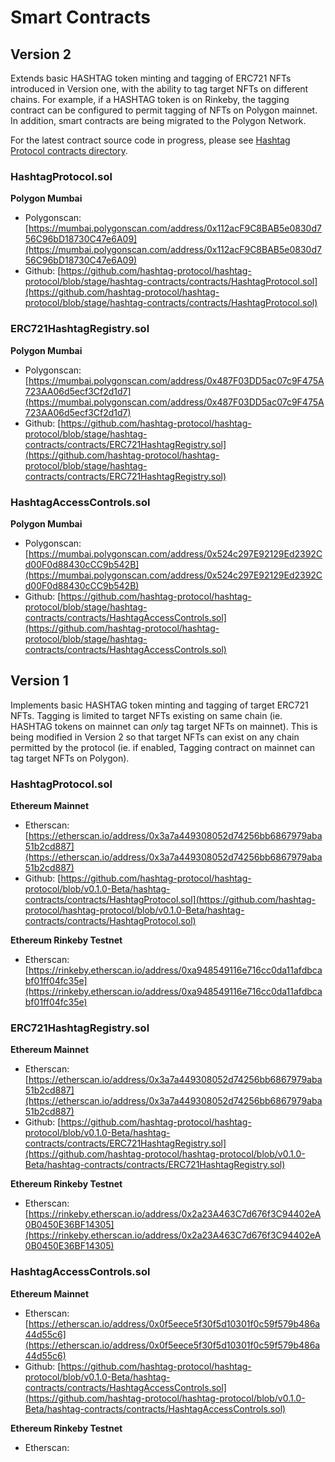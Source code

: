 # Smart Contracts


## Version 2

Extends basic HASHTAG token minting and tagging of ERC721 NFTs introduced in Version one, with the ability to tag target NFTs on different chains. For example, if a HASHTAG token is on Rinkeby, the tagging contract can be configured to permit tagging of NFTs on Polygon mainnet. In addition, smart contracts are being migrated to the Polygon Network.

For the latest contract source code in progress, please see [Hashtag Protocol contracts directory](https://github.com/hashtag-protocol/hashtag-protocol/tree/stage/hashtag-contracts).


### HashtagProtocol.sol

**Polygon Mumbai**



* Polygonscan: [https://mumbai.polygonscan.com/address/0x112acF9C8BAB5e0830d756C96bD18730C47e6A09](https://mumbai.polygonscan.com/address/0x112acF9C8BAB5e0830d756C96bD18730C47e6A09)
* Github: [https://github.com/hashtag-protocol/hashtag-protocol/blob/stage/hashtag-contracts/contracts/HashtagProtocol.sol](https://github.com/hashtag-protocol/hashtag-protocol/blob/stage/hashtag-contracts/contracts/HashtagProtocol.sol)


### ERC721HashtagRegistry.sol

**Polygon Mumbai**



* Polygonscan: [https://mumbai.polygonscan.com/address/0x487F03DD5ac07c9F475A723AA06d5ecf3Cf2d1d7](https://mumbai.polygonscan.com/address/0x487F03DD5ac07c9F475A723AA06d5ecf3Cf2d1d7)
* Github: [https://github.com/hashtag-protocol/hashtag-protocol/blob/stage/hashtag-contracts/contracts/ERC721HashtagRegistry.sol](https://github.com/hashtag-protocol/hashtag-protocol/blob/stage/hashtag-contracts/contracts/ERC721HashtagRegistry.sol)


### HashtagAccessControls.sol

**Polygon Mumbai**



* Polygonscan: [https://mumbai.polygonscan.com/address/0x524c297E92129Ed2392Cd00F0d88430cCC9b542B](https://mumbai.polygonscan.com/address/0x524c297E92129Ed2392Cd00F0d88430cCC9b542B)
* Github: [https://github.com/hashtag-protocol/hashtag-protocol/blob/stage/hashtag-contracts/contracts/HashtagAccessControls.sol](https://github.com/hashtag-protocol/hashtag-protocol/blob/stage/hashtag-contracts/contracts/HashtagAccessControls.sol)


## Version 1

Implements basic HASHTAG token minting and tagging of target ERC721 NFTs. Tagging is limited to target NFTs existing on same chain (ie. HASHTAG tokens on mainnet can _only_ tag target NFTs on mainnet). This is being modified in Version 2 so that target NFTs can exist on any chain permitted by the protocol (ie. if enabled, Tagging contract on mainnet can tag target NFTs on Polygon).  


### HashtagProtocol.sol

**Ethereum Mainnet**



* Etherscan: [https://etherscan.io/address/0x3a7a449308052d74256bb6867979aba51b2cd887](https://etherscan.io/address/0x3a7a449308052d74256bb6867979aba51b2cd887)
* Github: [https://github.com/hashtag-protocol/hashtag-protocol/blob/v0.1.0-Beta/hashtag-contracts/contracts/HashtagProtocol.sol](https://github.com/hashtag-protocol/hashtag-protocol/blob/v0.1.0-Beta/hashtag-contracts/contracts/HashtagProtocol.sol)

**Ethereum Rinkeby Testnet**



* Etherscan: [https://rinkeby.etherscan.io/address/0xa948549116e716cc0da11afdbcabf01ff04fc35e](https://rinkeby.etherscan.io/address/0xa948549116e716cc0da11afdbcabf01ff04fc35e)


### ERC721HashtagRegistry.sol

**Ethereum Mainnet**



* Etherscan: [https://etherscan.io/address/0x3a7a449308052d74256bb6867979aba51b2cd887](https://etherscan.io/address/0x3a7a449308052d74256bb6867979aba51b2cd887)
* Github: [https://github.com/hashtag-protocol/hashtag-protocol/blob/v0.1.0-Beta/hashtag-contracts/contracts/ERC721HashtagRegistry.sol](https://github.com/hashtag-protocol/hashtag-protocol/blob/v0.1.0-Beta/hashtag-contracts/contracts/ERC721HashtagRegistry.sol)

**Ethereum Rinkeby Testnet**



* Etherscan: [https://rinkeby.etherscan.io/address/0x2a23A463C7d676f3C94402eA0B0450E36BF14305](https://rinkeby.etherscan.io/address/0x2a23A463C7d676f3C94402eA0B0450E36BF14305)


### HashtagAccessControls.sol

**Ethereum Mainnet**



* Etherscan: [https://etherscan.io/address/0x0f5eece5f30f5d10301f0c59f579b486a44d55c6](https://etherscan.io/address/0x0f5eece5f30f5d10301f0c59f579b486a44d55c6)
* Github: [https://github.com/hashtag-protocol/hashtag-protocol/blob/v0.1.0-Beta/hashtag-contracts/contracts/HashtagAccessControls.sol](https://github.com/hashtag-protocol/hashtag-protocol/blob/v0.1.0-Beta/hashtag-contracts/contracts/HashtagAccessControls.sol)

**Ethereum Rinkeby Testnet**



* Etherscan:

